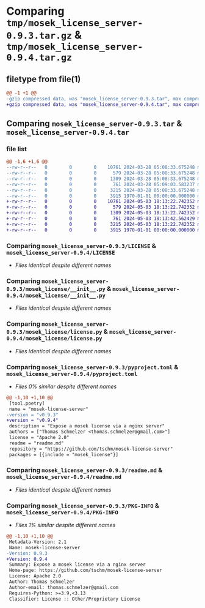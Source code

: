 # Comparing `tmp/mosek_license_server-0.9.3.tar.gz` & `tmp/mosek_license_server-0.9.4.tar.gz`

## filetype from file(1)

```diff
@@ -1 +1 @@
-gzip compressed data, was "mosek_license_server-0.9.3.tar", max compression
+gzip compressed data, was "mosek_license_server-0.9.4.tar", max compression
```

## Comparing `mosek_license_server-0.9.3.tar` & `mosek_license_server-0.9.4.tar`

### file list

```diff
@@ -1,6 +1,6 @@
--rw-r--r--   0        0        0    10761 2024-03-28 05:08:33.675248 mosek_license_server-0.9.3/LICENSE
--rw-r--r--   0        0        0      579 2024-03-28 05:08:33.675248 mosek_license_server-0.9.3/mosek_license/__init__.py
--rw-r--r--   0        0        0     1309 2024-03-28 05:08:33.675248 mosek_license_server-0.9.3/mosek_license/license.py
--rw-r--r--   0        0        0      761 2024-03-28 05:09:03.583237 mosek_license_server-0.9.3/pyproject.toml
--rw-r--r--   0        0        0     3215 2024-03-28 05:08:33.675248 mosek_license_server-0.9.3/readme.md
--rw-r--r--   0        0        0     3915 1970-01-01 00:00:00.000000 mosek_license_server-0.9.3/PKG-INFO
+-rw-r--r--   0        0        0    10761 2024-05-03 18:13:22.742352 mosek_license_server-0.9.4/LICENSE
+-rw-r--r--   0        0        0      579 2024-05-03 18:13:22.742352 mosek_license_server-0.9.4/mosek_license/__init__.py
+-rw-r--r--   0        0        0     1309 2024-05-03 18:13:22.742352 mosek_license_server-0.9.4/mosek_license/license.py
+-rw-r--r--   0        0        0      761 2024-05-03 18:13:42.562429 mosek_license_server-0.9.4/pyproject.toml
+-rw-r--r--   0        0        0     3215 2024-05-03 18:13:22.742352 mosek_license_server-0.9.4/readme.md
+-rw-r--r--   0        0        0     3915 1970-01-01 00:00:00.000000 mosek_license_server-0.9.4/PKG-INFO
```

### Comparing `mosek_license_server-0.9.3/LICENSE` & `mosek_license_server-0.9.4/LICENSE`

 * *Files identical despite different names*

### Comparing `mosek_license_server-0.9.3/mosek_license/__init__.py` & `mosek_license_server-0.9.4/mosek_license/__init__.py`

 * *Files identical despite different names*

### Comparing `mosek_license_server-0.9.3/mosek_license/license.py` & `mosek_license_server-0.9.4/mosek_license/license.py`

 * *Files identical despite different names*

### Comparing `mosek_license_server-0.9.3/pyproject.toml` & `mosek_license_server-0.9.4/pyproject.toml`

 * *Files 0% similar despite different names*

```diff
@@ -1,10 +1,10 @@
 [tool.poetry]
 name = "mosek-license-server"
-version = "v0.9.3"
+version = "v0.9.4"
 description = "Expose a mosek license via a nginx server"
 authors = ["Thomas Schmelzer <thomas.schmelzer@gmail.com>"]
 license = "Apache 2.0"
 readme = "readme.md"
 repository = "https://github.com/tschm/mosek-license-server"
 packages = [{include = "mosek_license"}]
```

### Comparing `mosek_license_server-0.9.3/readme.md` & `mosek_license_server-0.9.4/readme.md`

 * *Files identical despite different names*

### Comparing `mosek_license_server-0.9.3/PKG-INFO` & `mosek_license_server-0.9.4/PKG-INFO`

 * *Files 1% similar despite different names*

```diff
@@ -1,10 +1,10 @@
 Metadata-Version: 2.1
 Name: mosek-license-server
-Version: 0.9.3
+Version: 0.9.4
 Summary: Expose a mosek license via a nginx server
 Home-page: https://github.com/tschm/mosek-license-server
 License: Apache 2.0
 Author: Thomas Schmelzer
 Author-email: thomas.schmelzer@gmail.com
 Requires-Python: >=3.9,<3.13
 Classifier: License :: Other/Proprietary License
```

